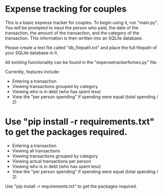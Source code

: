 # Expense tracking for couples

This is a basic expense tracker for couples. To begin using it, run "main.py". You will be prompted to input the person who paid, the date of the transaction, the amount of the transaction, and the category of the transaction. This information is then written into an SQLite database. 

Please create a text file called "db_filepath.txt" and place the full filepath of your SQLite database in it.

All existing functionality can be found in the "expensetrackerfortwo.py" file.

Currently, features include:

- Entering a transaction
- Viewing transactions grouped by category
- Viewing who is in debt (who has spent less)
- View the "per person spending" if spending were equal (total spending / 2)

Use "pip install -r requirements.txt" to get the packages required.
=======
- Entering a transaction
- Viewing all transactions
- Viewing transactions grouped by category
- Viewing actual transactions per person
- Viewing who is in debt (who has spent less)
- View the "per person spending" if spending were equal (total spending / 2)

Use "pip install -r requirements.txt" to get the packages required.